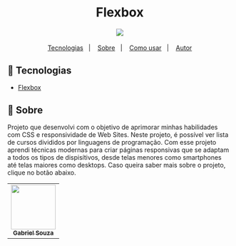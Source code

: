 <html>
   <body>
  <h1 align="center">Flexbox</h1>
<h4 align="center">
  <img src=".img/logos/Flexbox.gif"  /><br>
</h4>

<p align="center">
  <a href="#tecnologias">Tecnologias</a>&nbsp;&nbsp;&nbsp;|&nbsp;&nbsp;&nbsp;
  <a href="#page_facing_up-sobre">Sobre</a>&nbsp;&nbsp;&nbsp;|&nbsp;&nbsp;&nbsp;
  <a href="#-como-usar">Como usar</a>&nbsp;&nbsp;&nbsp;|&nbsp;&nbsp;&nbsp;
  <a href="#pencil-autor">Autor</a>
</p>


## :wrench: Tecnologias

<!--EXEMPLO:-->
- [Flexbox](https://origamid.com/projetos/flexbox-guia-completo/)

## :page_facing_up: Sobre

Projeto que desenvolvi com o objetivo de aprimorar minhas habilidades com CSS e responsividade de Web Sites. Neste projeto, é possível ver lista de cursos divididos por linguagens de programação. Com esse projeto aprendi técnicas modernas para criar páginas responsivas que se adaptam a todos os tipos de dispisítivos, desde telas menores como smartphones até telas maiores como desktops. Caso queira saber mais sobre o projeto, clique no botão abaixo.

<table>
  <tr>
    <td align="center"><a href="https://github.com/Gabriel200395"><img src="https://avatars2.githubusercontent.com/u/68435908?s=400&u=9cbee30d93471534b2bd12a6364edd45e618b923&v=4" width="100px;" alt=""/><br /><sub><b>Gabriel Souza</b></sub></a><br /></td>
  <tr>
</table>


